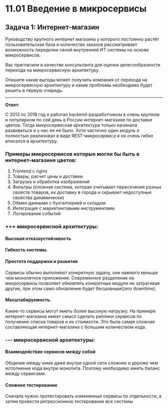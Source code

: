 # 11.01 Введение в микросервисы

## Задача 1: Интернет-магазин

Руководство крупного интернет магазина у которого постоянно растёт пользовательская база и количество заказов рассматривает возможность переделки своей внутренней ИТ системы на основе микросервисов. 

Вас пригласили в качестве консультанта для оценки целесообразности перехода на микросервисную архитектуру. 

Опишите какие выгоды может получить компания от перехода на микросервисную архитектуру и какие проблемы необходимо будет решить в первую очередь.

---

**Ответ**:

С 2013 по 2018 год я работал backend-разработчиком в очень крупном и популярном по сей день в России интернет-магазине по доставке цветов.
Тогда микросервисная архитектура только начинала развиваться и у нас ее не было. Хотя частично один модуль 
я полностью реализовал в виде REST-микросервиса и он очень гибко вписался в архитектуру.

### Примеры микросервисов которые могли бы быть в интернет-магазине цветов:

1. Frontend с nginx
2. Товары, расчет цены и доставки
3. Загрузка и обработка изображений
4. Фильтры (сложная система, которая учитывает пересечения разных свойств товаров, их доставку в города и скрывает недоступные свойства динамически) 
5. Обмен данными с бухгалтерией и складом
6. Интеграция с маркетинговыми инструментами
7. Логирование событий

### +++ микросервисной архитектуры:

#### Высокая отказоустойчивость

#### Гибкость системы.


#### Простота поддержки и развития

Сервисы обычно выполняют конкретную задачу, они намного меньше чем монолитное приложение.
Современное разделение на микросервисы позволяет обновлять конкретные модули не затрагивая другие, при этом само обновление
будет бесшовным(zero downtime).

#### Масштабируемость. 

Какие-то сервисы могут иметь более высокую нагрузку.
На примере интернет-магазина имеет смысл сделать реплики сервисов по получению списка товаров и их стоимости. 
Это была самая сложная составляющая интернет-магазина с большим количеством кода.  


### --- микросервисной архитектуры:

#### Взаимодействие сервисов между собой 

Общение между ними даже внутри одной сети сложнее и дороже чем исполнение кода внутри монолита. 
Поэтому необходимо иметь баланс между сервисами.

#### Сложнее тестирование

Сначала нужно протестировать измененные сервисы по отдельности, а затем провести регрессионное тестирование все системы


